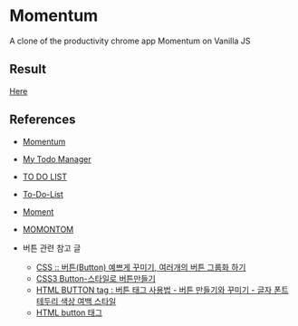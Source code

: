 # Momentum
A clone of the productivity chrome app Momentum on Vanilla JS

## Result
[Here](http://oneonlee.github.io/Momentum/index.html)

## References
* [Momentum](https://purple402.github.io/vanilaJS-review/)
* [My Todo Manager](https://doldol2.github.io/My-Todo-Manger/todo.html)
* [TO DO LIST](https://westone034626.github.io/momentum-clone/)
* [To-Do-List](https://seol-jjang.github.io/To-Do-LIST/)
* [Moment](https://c11g.github.io/nomad_vanillajs/momentjs/)
* [MOMONTOM](https://ramgabi.github.io/momontom/index.html)

* 버튼 관련 참고 글
  * [CSS :: 버튼(Button) 예쁘게 꾸미기, 여러개의 버튼 그룹화 하기](https://hongku.tistory.com/300)
  * [CSS3 Button-스타일로 버튼만들기](https://nimolove.tistory.com/44#)
  * [HTML BUTTON tag : 버튼 태그 사용법 - 버튼 만들기와 꾸미기 - 글자 폰트 테두리 색상 여백 스타일](https://ojji.wayful.com/2018/04/html-button-tag-How-to-make-button-and-to-set-style-button.html#top)
  * [HTML button 태그](https://aboooks.tistory.com/301)
